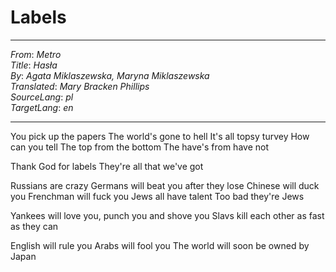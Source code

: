 # Labels
---
_From_: _Metro_  
_Title_: _Hasła_  
_By_: _Agata Miklaszewska, Maryna Miklaszewska_  
_Translated_: _Mary Bracken Phillips_  
_SourceLang_: _pl_  
_TargetLang_: _en_ 

---

You pick up the papers
The world's gone to hell
It's all topsy turvey
How can you tell
The top from the bottom
The have's from have not

Thank God for labels
They're all that we've got

Russians are crazy
Germans will beat you
after they lose
Chinese will duck you
Frenchman will fuck you
Jews all have talent
Too bad they're Jews

Yankees will love you,
punch you and shove you
Slavs kill each other
as fast as they can

English will rule you
Arabs will fool you
The world will soon be
owned by Japan